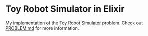# Toy Robot Simulator in Elixir

My implementation of the Toy Robot Simulator problem. Check out [PROBLEM.md](PROBLEM.md) for more information.
